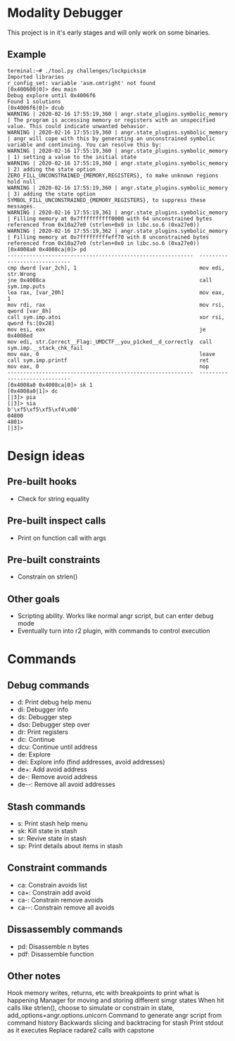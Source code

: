 # Modality Debugger

This project is in it's early stages and will only work on some binaries.

## Example
```
terminal:~# ./tool.py challenges/lockpicksim
Imported libraries
r_config_set: variable 'asm.cmtright' not found
[0x400600|0]> deu main
Debug explore until 0x4006f6
Found 1 solutions
[0x4006f6|0]> dcub
WARNING | 2020-02-16 17:55:19,360 | angr.state_plugins.symbolic_memory | The program is accessing memory or registers with an unspecified value. This could indicate unwanted behavior.
WARNING | 2020-02-16 17:55:19,360 | angr.state_plugins.symbolic_memory | angr will cope with this by generating an unconstrained symbolic variable and continuing. You can resolve this by:
WARNING | 2020-02-16 17:55:19,360 | angr.state_plugins.symbolic_memory | 1) setting a value to the initial state
WARNING | 2020-02-16 17:55:19,360 | angr.state_plugins.symbolic_memory | 2) adding the state option ZERO_FILL_UNCONSTRAINED_{MEMORY,REGISTERS}, to make unknown regions hold null
WARNING | 2020-02-16 17:55:19,360 | angr.state_plugins.symbolic_memory | 3) adding the state option SYMBOL_FILL_UNCONSTRAINED_{MEMORY_REGISTERS}, to suppress these messages.
WARNING | 2020-02-16 17:55:19,361 | angr.state_plugins.symbolic_memory | Filling memory at 0x7ffffffffff0000 with 64 unconstrained bytes referenced from 0x10a27e0 (strlen+0x0 in libc.so.6 (0xa27e0))
WARNING | 2020-02-16 17:55:19,362 | angr.state_plugins.symbolic_memory | Filling memory at 0x7fffffffffeff70 with 8 unconstrained bytes referenced from 0x10a27e0 (strlen+0x0 in libc.so.6 (0xa27e0))
[0x4008a0 0x4008ca|0]> pd
-----------------------------------------------------------  -----------------------------
cmp dword [var_2ch], 1                                       mov edi, str.Wrong
jne 0x4008ca                                                 call sym.imp.puts
lea rax, [var_20h]                                           mov eax, 1
mov rdi, rax                                                 mov rsi, qword [var_8h]
call sym.imp.atoi                                            xor rsi, qword fs:[0x28]
mov esi, eax                                                 je 0x4008ed
mov edi, str.Correct__Flag:_UMDCTF__you_p1cked__d_correctly  call sym.imp.__stack_chk_fail
mov eax, 0                                                   leave
call sym.imp.printf                                          ret
mov eax, 0                                                   nop
-----------------------------------------------------------  -----------------------------
[0x4008a0 0x4008ca|0]> sk 1
[0x4008a0|1]> dc
[|3]> pia
[|3]> sia
b'\xf5\xf5\xf5\xf4\x00'
04800
4801>
[|3]> 
```
# Design ideas

## Pre-built hooks
 - Check for string equality

## Pre-built inspect calls
 - Print on function call with args

## Pre-built constraints
 - Constrain on strlen()

## Other goals
 - Scripting ability. Works like normal angr script, but can enter debug mode
 - Eventually turn into r2 plugin, with commands to control execution

# Commands
## Debug commands
 - d: Print debug help menu
 - di: Debugger info
 - ds: Debugger step
 - dso: Debugger step over
 - dr: Print registers
 - dc: Continue
 - dcu: Continue until address
 - de: Explore
 - dei: Explore info (find addresses, avoid addresses)
 - de+: Add avoid address
 - de-: Remove avoid address
 - de--: Remove all avoid addresses

## Stash commands
 - s: Print stash help menu
 - sk: Kill state in stash
 - sr: Revive state in stash
 - sp: Print details about items in stash

## Constraint commands
 - ca: Constrain avoids list
 - ca+: Constrain add avoid
 - ca-: Constrain remove avoids
 - ca--: Constrain remove all avoids

## Dissassembly commands
 - pd: Disassemble n bytes
 - pdf: Disassemble function

## Other notes
 Hook memory writes, returns, etc with breakpoints to print what is happening
 Manager for moving and storing different simgr states
 When hit calls like strlen(), choose to simulate or constrain
 in state, add_options=angr.options.unicorn
 Command to generate angr script from command history
 Backwards slicing and backtracing for stash
 Print stdout as it executes
 Replace radare2 calls with capstone


